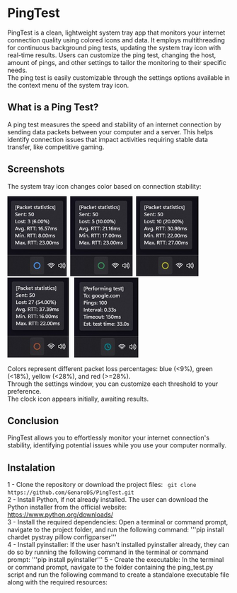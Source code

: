 # PingTest
PingTest is a clean, lightweight system tray app that monitors your internet connection quality using colored icons and data. It employs multithreading for continuous background ping tests, updating the system tray icon with real-time results. Users can customize the ping test, changing the host, amount of pings, and other settings to tailor the monitoring to their specific needs.  
The ping test is easily customizable through the settings options available in the context menu of the system tray icon.

## What is a Ping Test?
A ping test measures the speed and stability of an internet connection by sending data packets between your computer and a server. This helps identify connection issues that impact activities requiring stable data transfer, like competitive gaming.

## Screenshots
The system tray icon changes color based on connection stability:

<img src="Screenshots/Blue circle.jpg" alt="BlueCricle">&nbsp;
<img src="Screenshots/Green circle.jpg" alt="GreenCircle">&nbsp;
<img src="Screenshots/Yellow circle.jpg" alt="YellowCircle">&nbsp;
<img src="Screenshots/Red circle.jpg" alt="RedCircle">&nbsp;&nbsp;
<img src="Screenshots/Testing.jpg" alt="Testing...">

Colors represent different packet loss percentages: blue (<9%), green (<18%), yellow (<28%), and red (>=28%).  
Through the settings window, you can customize each threshold to your preference.  
The clock icon appears initially, awaiting results.

## Conclusion
PingTest allows you to effortlessly monitor your internet connection's stability, identifying potential issues while you use your computer normally.

## Instalation

1 - Clone the repository or download the project files:
``` git clone https://github.com/GenaroDS/PingTest.git```  
2 - Install Python, if not already installed. The user can download the Python installer from the official website: https://www.python.org/downloads/  
3 - Install the required dependencies: Open a terminal or command prompt, navigate to the project folder, and run the following command:
'''pip install chardet pystray pillow configparser'''  
4 - Install pyinstaller: If the user hasn't installed pyinstaller already, they can do so by running the following command in the terminal or command prompt:
'''pip install pyinstaller'''
5 - Create the executable:
In the terminal or command prompt, navigate to the folder containing the ping_test.py script and run the following command to create a standalone executable file along with the required resources:
